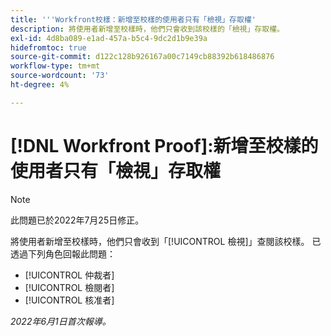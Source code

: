 ```yaml
---
title: '''Workfront校樣：新增至校樣的使用者只有「檢視」存取權'
description: 將使用者新增至校樣時，他們只會收到該校樣的「檢視」存取權。
exl-id: 4d8ba089-e1ad-457a-b5c4-9dc2d1b9e39a
hidefromtoc: true
source-git-commit: d122c128b926167a00c7149cb88392b618486876
workflow-type: tm+mt
source-wordcount: '73'
ht-degree: 4%

---
```


# [!DNL Workfront Proof]:新增至校樣的使用者只有「檢視」存取權

>[!NOTE]
>
>此問題已於2022年7月25日修正。

將使用者新增至校樣時，他們只會收到「[!UICONTROL 檢視]」查閱該校樣。 已透過下列角色回報此問題：

* [!UICONTROL 仲裁者]
* [!UICONTROL 檢閱者]
* [!UICONTROL 核准者]

_2022年6月1日首次報導。_
